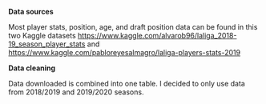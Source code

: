 __Data sources__

Most player stats, position, age, and draft position data can be found in this two Kaggle datasets https://www.kaggle.com/alvarob96/laliga_2018-19_season_player_stats and https://www.kaggle.com/pabloreyesalmagro/laliga-players-stats-2019

__Data cleaning__

Data downloaded is combined into one table.
I decided to only use data from 2018/2019 and 2019/2020 seasons.
